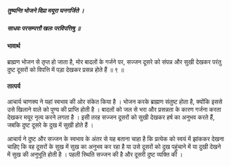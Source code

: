##### तुष्यन्ति भोजने विप्रा मयूरा घनगर्जिते ।
##### साधवः परसम्पत्तौ खलः परविपत्तिषु ॥

#### भावार्थ

ब्राह्मण भोजन से तृप्त हो जाता है, मोर बादलों के गर्जने पर, सज्जन दूसरे को संपन्न और सुखी देखकर परंतु दुष्ट दूसरों को विपत्ति में पड़ा देखकर प्रसन्न होते हैं ॥ ९ ॥

#### तात्पर्य

आचार्य चाणक्य ने यहां स्वभाव की ओर संकेत किया है । भोजन करके ब्राह्मण संतुष्ट होता है, क्योंकि इससे उसे खिलाने वाले को पुण्य की प्राप्ति होती है । बादलों को जल से भरा और प्रसन्नता के कारण गर्जना करता देखकर मयूर नृत्य करने लगता है । इसी तरह सज्जन दूसरों को सुखी देखकर हर्ष का अनुभव करते हैं, जबकि दुष्ट दूसरे के दुख में सुखी होते हैं ।

आचार्य ने दुष्ट और सज्जन के स्वभाव के अंतर से यह बताना चाहा है कि प्रत्येक को स्वयं में झांककर देखना चाहिए कि वह दूसरों के सुख में सुख का अनुभव कर रहा है या उसे दूसरों को दुख पहुंचाने में या दुखी देखने में सुख की अनुभूति होती है । पहली स्थिति सज्जन की है और दूसरी दुष्ट व्यक्ति की ।